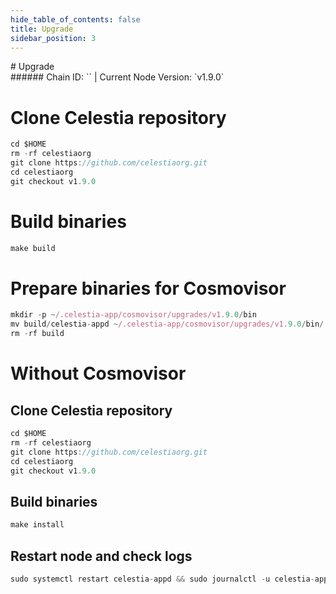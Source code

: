 ```yaml
---
hide_table_of_contents: false
title: Upgrade
sidebar_position: 3
---
```


<div class="h1-with-icon icon-celestia">
# Upgrade
</div>
###### Chain ID: `` | Current Node Version: `v1.9.0`


# Clone Celestia repository
```js
cd $HOME
rm -rf celestiaorg
git clone https://github.com/celestiaorg.git
cd celestiaorg
git checkout v1.9.0
 ```

# Build binaries
```js
make build
 ```

# Prepare binaries for Cosmovisor
```js
mkdir -p ~/.celestia-app/cosmovisor/upgrades/v1.9.0/bin
mv build/celestia-appd ~/.celestia-app/cosmovisor/upgrades/v1.9.0/bin/
rm -rf build
```

# Without Cosmovisor
## Clone Celestia repository
```js
cd $HOME
rm -rf celestiaorg
git clone https://github.com/celestiaorg.git
cd celestiaorg
git checkout v1.9.0
 ```

## Build binaries
```js
make install
 ```

## Restart node and check logs
```js
sudo systemctl restart celestia-appd && sudo journalctl -u celestia-appd -f --no-hostname -o cat
```